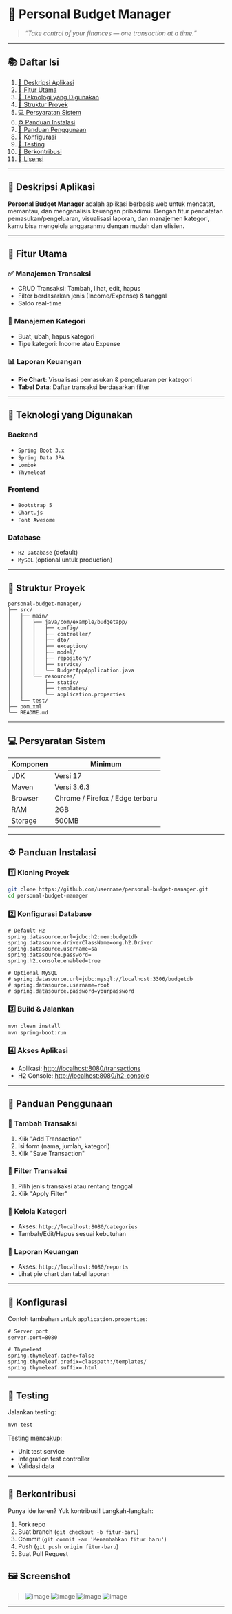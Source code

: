 
# 💸 Personal Budget Manager

> *“Take control of your finances — one transaction at a time.”*
---

## 📚 Daftar Isi

1. [📘 Deskripsi Aplikasi](#-deskripsi-aplikasi)
2. [🚀 Fitur Utama](#-fitur-utama)
3. [🧰 Teknologi yang Digunakan](#-teknologi-yang-digunakan)
4. [📂 Struktur Proyek](#-struktur-proyek)
5. [💻 Persyaratan Sistem](#-persyaratan-sistem)
6. [⚙️ Panduan Instalasi](#-panduan-instalasi)
7. [📝 Panduan Penggunaan](#-panduan-penggunaan)
8. [🔧 Konfigurasi](#-konfigurasi)
9. [🧪 Testing](#-testing)
10. [🤝 Berkontribusi](#-berkontribusi)
11. [📄 Lisensi](#-lisensi)

---

## 📘 Deskripsi Aplikasi

**Personal Budget Manager** adalah aplikasi berbasis web untuk mencatat, memantau, dan menganalisis keuangan pribadimu.
Dengan fitur pencatatan pemasukan/pengeluaran, visualisasi laporan, dan manajemen kategori, kamu bisa mengelola anggaranmu dengan mudah dan efisien.

---

## 🚀 Fitur Utama

### ✅ Manajemen Transaksi

* CRUD Transaksi: Tambah, lihat, edit, hapus
* Filter berdasarkan jenis (Income/Expense) & tanggal
* Saldo real-time

### 📂 Manajemen Kategori

* Buat, ubah, hapus kategori
* Tipe kategori: Income atau Expense

### 📊 Laporan Keuangan

* **Pie Chart**: Visualisasi pemasukan & pengeluaran per kategori
* **Tabel Data**: Daftar transaksi berdasarkan filter

---

## 🧰 Teknologi yang Digunakan

### Backend

* `Spring Boot 3.x`
* `Spring Data JPA`
* `Lombok`
* `Thymeleaf`

### Frontend

* `Bootstrap 5`
* `Chart.js`
* `Font Awesome`

### Database

* `H2 Database` (default)
* `MySQL` (optional untuk production)

---

## 📂 Struktur Proyek

```
personal-budget-manager/
├── src/
│   ├── main/
│   │   ├── java/com/example/budgetapp/
│   │   │   ├── config/
│   │   │   ├── controller/
│   │   │   ├── dto/
│   │   │   ├── exception/
│   │   │   ├── model/
│   │   │   ├── repository/
│   │   │   ├── service/
│   │   │   └── BudgetAppApplication.java
│   │   └── resources/
│   │       ├── static/
│   │       ├── templates/
│   │       └── application.properties
│   └── test/
├── pom.xml
└── README.md
```

---

## 💻 Persyaratan Sistem

| Komponen | Minimum                         |
| -------- | ------------------------------- |
| JDK      | Versi 17                        |
| Maven    | Versi 3.6.3                     |
| Browser  | Chrome / Firefox / Edge terbaru |
| RAM      | 2GB                             |
| Storage  | 500MB                           |

---

## ⚙️ Panduan Instalasi

### 1️⃣ Kloning Proyek

```bash
git clone https://github.com/username/personal-budget-manager.git
cd personal-budget-manager
```

### 2️⃣ Konfigurasi Database

```properties
# Default H2
spring.datasource.url=jdbc:h2:mem:budgetdb
spring.datasource.driverClassName=org.h2.Driver
spring.datasource.username=sa
spring.datasource.password=
spring.h2.console.enabled=true

# Optional MySQL
# spring.datasource.url=jdbc:mysql://localhost:3306/budgetdb
# spring.datasource.username=root
# spring.datasource.password=yourpassword
```

### 3️⃣ Build & Jalankan

```bash
mvn clean install
mvn spring-boot:run
```

### 4️⃣ Akses Aplikasi

* Aplikasi: [http://localhost:8080/transactions](http://localhost:8080/transactions)
* H2 Console: [http://localhost:8080/h2-console](http://localhost:8080/h2-console)

---

## 📝 Panduan Penggunaan

### 🔹 Tambah Transaksi

1. Klik "Add Transaction"
2. Isi form (nama, jumlah, kategori)
3. Klik "Save Transaction"

### 🔹 Filter Transaksi

1. Pilih jenis transaksi atau rentang tanggal
2. Klik "Apply Filter"

### 🔹 Kelola Kategori

* Akses: `http://localhost:8080/categories`
* Tambah/Edit/Hapus sesuai kebutuhan

### 🔹 Laporan Keuangan

* Akses: `http://localhost:8080/reports`
* Lihat pie chart dan tabel laporan

---

## 🔧 Konfigurasi

Contoh tambahan untuk `application.properties`:

```properties
# Server port
server.port=8080

# Thymeleaf
spring.thymeleaf.cache=false
spring.thymeleaf.prefix=classpath:/templates/
spring.thymeleaf.suffix=.html
```

---

## 🧪 Testing

Jalankan testing:

```bash
mvn test
```

Testing mencakup:

* Unit test service
* Integration test controller
* Validasi data

---

## 🤝 Berkontribusi

Punya ide keren? Yuk kontribusi!
Langkah-langkah:

1. Fork repo
2. Buat branch (`git checkout -b fitur-baru`)
3. Commit (`git commit -am 'Menambahkan fitur baru'`)
4. Push (`git push origin fitur-baru`)
5. Buat Pull Request



## 🖼️ Screenshot 

> ![image](https://github.com/user-attachments/assets/b8b29e19-38d0-4530-bf0b-d82a2b7228a8)
> ![image](https://github.com/user-attachments/assets/2b4681d8-dd37-46a5-8ab9-c563d54fcf34)
> ![image](https://github.com/user-attachments/assets/8d3df46e-3238-4641-80ee-595941204034)
> ![image](https://github.com/user-attachments/assets/8f0bd9d9-9d1b-4400-bff1-22961c6a7f0f)

---

